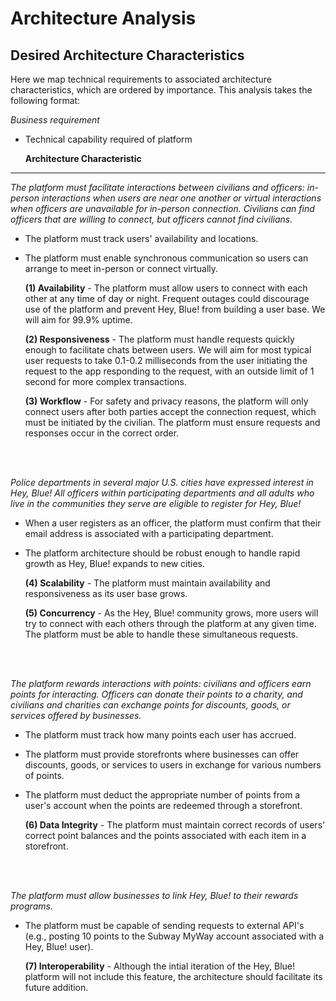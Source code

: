 # Architecture Analysis

## Desired Architecture Characteristics
Here we map technical requirements to associated architecture characteristics, which are ordered by importance. This analysis takes the following format:

*Business requirement*

- Technical capability required of platform

  **Architecture Characteristic**

---

*The platform must facilitate interactions between civilians and officers: in-person interactions when users are near one another or virtual interactions when officers are unavailable for in-person connection. Civilians can find officers that are willing to connect, but officers cannot find civilians.*
- The platform must track users' availability and locations. 
- The platform must enable synchronous communication so users can arrange to meet in-person or connect virtually.

  **(1) Availability** - The platform must allow users to connect with each other at any time of day or night. Frequent outages could discourage use of the platform and prevent Hey, Blue! from building a user base. We will aim for 99.9% uptime.

  **(2) Responsiveness** - The platform must handle requests quickly enough to facilitate chats between users. We will aim for most typical user requests to take 0.1-0.2 milliseconds from the user initiating the request to the app responding to the request, with an outside limit of 1 second for more complex transactions. 

  **(3) Workflow** - For safety and privacy reasons, the platform will only connect users after both parties accept the connection request, which must be initiated by the civilian. The platform must ensure requests and responses occur in the correct order.
<br>
<br>

*Police departments in several major U.S. cities have expressed interest in Hey, Blue! All officers within participating departments and all adults who live in the communities they serve are eligible to register for Hey, Blue!*
- When a user registers as an officer, the platform must confirm that their email address is associated with a participating department.
- The platform architecture should be robust enough to handle rapid growth as Hey, Blue! expands to new cities.

  **(4) Scalability** - The platform must maintain availability and responsiveness as its user base grows.

  **(5) Concurrency** - As the Hey, Blue! community grows, more users will try to connect with each others through the platform at any given time. The platform must be able to handle these simultaneous requests.
<br>
<br>

*The platform rewards interactions with points: civilians and officers earn points for interacting. Officers can donate their points to a charity, and civilians and charities can exchange points for discounts, goods, or services offered by businesses.*

- The platform must track how many points each user has accrued.

- The platform must provide storefronts where businesses can offer discounts, goods, or services to users in exchange for various numbers of points.

- The platform must deduct the appropriate number of points from a user's account when the points are redeemed through a storefront.

  **(6) Data Integrity** - The platform must maintain correct records of users' correct point balances and the points associated with each item in a storefront.
<br>
<br>

*The platform must allow businesses to link Hey, Blue! to their rewards programs.*

- The platform must be capable of sending requests to external API's (e.g., posting 10 points to the Subway MyWay account associated with a Hey, Blue! user).

  **(7) Interoperability** - Although the intial iteration of the Hey, Blue! platform will not include this feature, the architecture should facilitate its future addition.
